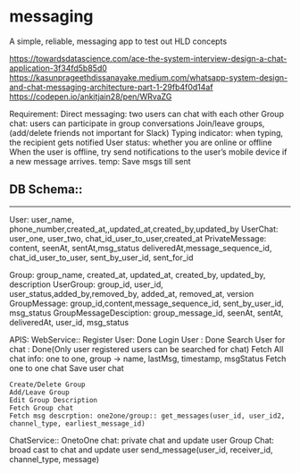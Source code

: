 # messaging
A simple, reliable, messaging app to test out HLD concepts


https://towardsdatascience.com/ace-the-system-interview-design-a-chat-application-3f34fd5b85d0
https://kasunprageethdissanayake.medium.com/whatsapp-system-design-and-chat-messaging-architecture-part-1-29fb4f0d14af
https://codepen.io/ankitjain28/pen/WRvaZG

Requirement:
Direct messaging: two users can chat with each other
Group chat: users can participate in group conversations
Join/leave groups, (add/delete friends not important for Slack)
Typing indicator: when typing, the recipient gets notified
User status: whether you are online or offline
When the user is offline, try send notifications to the user’s mobile device if a new message arrives.
temp:
Save msgs till sent

DB Schema::
-----------
-----------

User:
	user_name, phone_number,created_at,,updated_at,created_by,updated_by
UserChat:
	user_one, user_two, chat_id_user_to_user,created_at
PrivateMessage:
	content, seenAt, sentAt,msg_status deliveredAt,message_sequence_id, chat_id_user_to_user, sent_by_user_id, sent_for_id



Group:
	group_name, created_at, updated_at, created_by, updated_by, description
UserGroup:
	group_id, user_id, user_status,added_by,removed_by, added_at, removed_at, version
GroupMessage:
	group_id,content,message_sequence_id, sent_by_user_id, msg_status
GroupMessageDesciption:
	group_message_id, seenAt, sentAt, deliveredAt, user_id, msg_status


APIS:
WebService::
	Register User: Done
	Login User : Done
	Search User for chat : Done(Only user registered users can be searched for chat)
	Fetch All chat info: one to one, group -> name, lastMsg, timestamp, msgStatus
	Fetch one to  one chat
	Save user chat

	Create/Delete Group
	Add/Leave Group
	Edit Group Description
	Fetch Group chat
	Fetch msg descrption: one2one/group:: get_messages(user_id, user_id2, channel_type, earliest_message_id)

ChatService::
	OnetoOne chat: private chat and update user
	Group Chat: broad cast to chat and update user
	send_message(user_id, receiver_id, channel_type, message)

